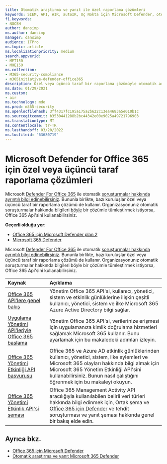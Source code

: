 ```yaml
---
title: Otomatik araştırma ve yanıt ile özel raporlama çözümleri
keywords: SIEM, API, AIR, autoIR, Uç Nokta için Microsoft Defender, otomatik araştırma, tümleştirme, özel rapor
f1.keywords:
- NOCSH
author: dansimp
ms.author: dansimp
manager: dansimp
audience: ITPro
ms.topic: article
ms.localizationpriority: medium
search.appverid:
- MET150
- MOE150
ms.collection:
- M365-security-compliance
- m365initiative-defender-office365
description: Özel veya üçüncü taraf bir raporlama çözümüyle otomatik araştırmayı ve yanıtı nasıl tümleştirin öğrenin.
ms.date: 01/29/2021
ms.custom:
- air
ms.technology: mdo
ms.prod: m365-security
ms.openlocfilehash: 3ff4317fc195a175a2b622c13ea4683a5e010b1c
ms.sourcegitcommit: b3530441288b2bc44342e00e9025a49721796903
ms.translationtype: MT
ms.contentlocale: tr-TR
ms.lasthandoff: 03/20/2022
ms.locfileid: "63680719"
---
```

# <a name="custom-or-third-party-reporting-solutions-for-microsoft-defender-for-office-365"></a>Microsoft Defender for Office 365 için özel veya üçüncü taraf raporlama çözümleri

Microsoft [Defender For Office 365](defender-for-office-365.md) ile otomatik [soruşturmalar hakkında ayrıntılı bilgi edinebilirsiniz](air-view-investigation-results.md). Bununla birlikte, bazı kuruluşlar özel veya üçüncü taraf bir raporlama çözümü de kullanır. Organizasyonunız otomatik soruşturmalar hakkında bilgileri [böyle](office-365-air.md) bir çözümle tümleştirmek istiyorsa, Office 365 Api'sini kullanabilirsiniz.

**Geçerli olduğu yer:**
- [Office 365 için Microsoft Defender plan 2](defender-for-office-365.md)
- [Microsoft 365 Defender](../defender/microsoft-365-defender.md)

Microsoft [Defender For Office 365](defender-for-office-365.md) ile otomatik [soruşturmalar hakkında ayrıntılı bilgi edinebilirsiniz](air-view-investigation-results.md). Bununla birlikte, bazı kuruluşlar özel veya üçüncü taraf bir raporlama çözümü de kullanır. Organizasyonunız otomatik soruşturmalar hakkında bilgileri böyle bir çözümle tümleştirmek istiyorsa, Office 365 Api'sini kullanabilirsiniz.

|Kaynak|Açıklama|
|:---|:---|
|[Office 365 API'lere genel bakış](/office/office-365-management-api/office-365-management-apis-overview)|Yönetim Office 365 API'si, kullanıcı, yönetici, sistem ve etkinlik günlüklerine ilişkin çeşitli kullanıcı, yönetici, sistem ve ilke Microsoft 365 Azure Active Directory bilgi sağlar.|
|[Uygulama Yönetimi API'leriyle Office 365 başlama](/office/office-365-management-api/get-started-with-office-365-management-apis)|Yönetim Office 365 API'si, verilerinize erişmesi için uygulamanıza kimlik doğrulama hizmetleri sağlamak Microsoft 365 kullanır. Bunu ayarlamak için bu makaledeki adımları izleyin.|
|[Office 365 Yönetimi Etkinliği API başvurusu](/office/office-365-management-api/office-365-management-activity-api-reference)|Office 365 ve Azure AD etkinlik günlüklerinden kullanıcı, yönetici, sistem, ilke eylemleri ve Microsoft 365 olayları hakkında bilgi almak için Microsoft 365 Yönetim Etkinliği API'sini kullanabilirsiniz. Bunun nasıl çalıştığını öğrenmek için bu makaleyi okuyun.|
|[Office 365 Yönetimi Etkinlik API'si şeması](/office/office-365-management-api/office-365-management-activity-api-schema)|Office 365 Management Activity API aracılığıyla [](/office/office-365-management-api/office-365-management-activity-api-schema#common-schema) kullanılabilen belirli veri türleri hakkında bilgi edinmek için, Ortak şema ve [Office 365 için Defender](/office/office-365-management-api/office-365-management-activity-api-schema#office-365-advanced-threat-protection-and-threat-investigation-and-response-schema) ve tehdit soruşturması ve yanıt şeması hakkında genel bir bakış elde edin.|

## <a name="see-also"></a>Ayrıca bkz.

- [Office 365 için Microsoft Defender](defender-for-office-365.md)
- [Otomatik araştırma ve yanıt Microsoft 365 Defender](/microsoft-365/security/defender/m365d-autoir)
